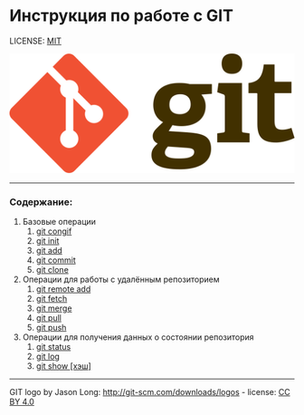 # Инструкция по работе с GIT

LICENSE: [MIT](./license.md)

![GIT logo](./assets/Git-logo.svg.png)

---

### Содержание:
1. Базовые операции
   1. [git congif](config.md)
   2. [git init](init.md)
   3. [git add](add.md)
   4. [git commit](commit.md)
   5. [git clone](clone.md)
2. Операции для работы с удалённым репозиторием
   1. [git remote add](remote_add.md)
   2. [git fetch](fetch.md)
   3. [git merge](merge.md)
   4. [git pull](pull.md)
   5. [git push](push.md)
3. Операции для получения данных о состоянии репозитория
   1. [git status](status.md)
   2. [git log](log.md)
   3. [git show [хэш]](show_hash.md)

---
GIT logo by Jason Long: http://git-scm.com/downloads/logos - license: [CC BY 4.0](https://creativecommons.org/licenses/by/4.0/deed.en)